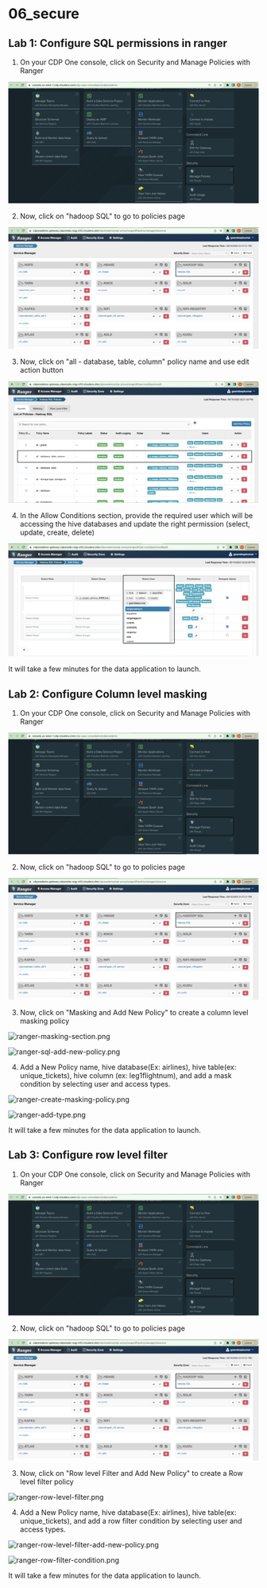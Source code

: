 # 06_secure


## Lab 1: Configure SQL permissions in ranger

1. On your CDP One console, click on Security and Manage Policies with Ranger

![ranger-manage-policies.png](image/06_secure/ranger-manage-policies.png)

2. Now, click on "hadoop SQL" to go to policies page

![ranger-hadoopsql.png](image/06_secure/ranger-hadoopsql.png)

3. Now, click on "all - database, table, column" policy name and use edit action button

![ranger-adduser-policy.png](image/06_secure/ranger-adduser-policy.png)


4. In the Allow Conditions section, provide the required user which will be accessing the hive databases and update the right permission (select, update, create, delete)

![ranger-select-user.png](image/06_secure/ranger-select-user.png)

It will take a few minutes for the data application to launch.


## Lab 2: Configure Column level masking

1. On your CDP One console, click on Security and Manage Policies with Ranger

![ranger-manage-policies.png](image/06_secure/ranger-manage-policies.png)

2. Now, click on "hadoop SQL" to go to policies page

![ranger-hadoopsql.png](image/06_secure/ranger-hadoopsql.png)

3. Now, click on "Masking and Add New Policy" to create a column level masking policy

![ranger-masking-section.png](image/01_ingest/ranger-masking-section.png)

![ranger-sql-add-new-policy.png](image/01_ingest/ranger-sql-add-new-policy.png)

4. Add a New Policy name, hive database(Ex: airlines), hive table(ex: unique_tickets), hive column (ex: leg1flightnum), and add a mask condition by selecting user and access types.

![ranger-create-masking-policy.png](image/01_ingest/ranger-create-masking-policy.png)

![ranger-add-type.png](image/01_ingest/ranger-add-type.png)

It will take a few minutes for the data application to launch.



## Lab 3: Configure row level filter

1. On your CDP One console, click on Security and Manage Policies with Ranger

![ranger-manage-policies.png](image/06_secure/ranger-manage-policies.png)

2. Now, click on "hadoop SQL" to go to policies page

![ranger-hadoopsql.png](image/06_secure/ranger-hadoopsql.png)

3. Now, click on "Row level Filter and Add New Policy" to create a Row level filter policy

![ranger-row-level-filter.png](image/01_ingest/ranger-row-level-filter.png)

4. Add a New Policy name, hive database(Ex: airlines), hive table(ex: unique_tickets), and add a row filter condition by selecting user and access types.

![ranger-row-level-filter-add-new-policy.png](image/01_ingest/ranger-row-level-filter-add-new-policy.png)

![ranger-row-filter-condition.png](image/01_ingest/ranger-row-filter-condition.png)

It will take a few minutes for the data application to launch.
